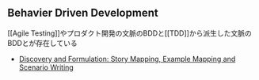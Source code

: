 ## Behavier Driven Development

[[Agile Testing]]やプロダクト開発の文脈のBDDと[[TDD]]から派生した文脈のBDDとが存在している

- [Discovery and Formulation: Story Mapping, Example Mapping and Scenario Writing](https://speakerdeck.com/wouterla/discovery-and-formulation-story-mapping-example-mapping-and-scenario-writing)
